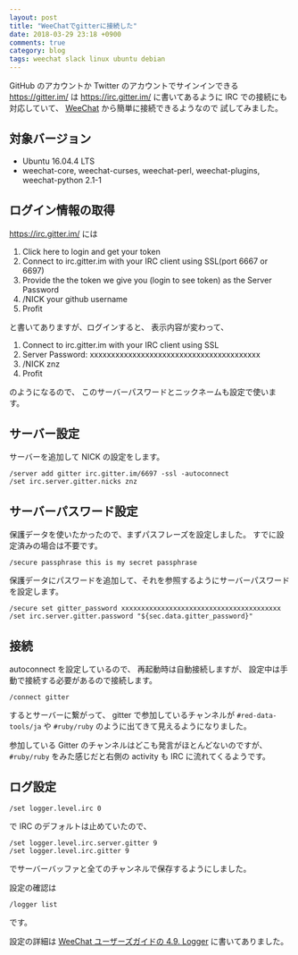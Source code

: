 ```yaml
---
layout: post
title: "WeeChatでgitterに接続した"
date: 2018-03-29 23:18 +0900
comments: true
category: blog
tags: weechat slack linux ubuntu debian
---
```

GitHub のアカウントか Twitter のアカウントでサインインできる <https://gitter.im/> は
<https://irc.gitter.im/> に書いてあるように IRC での接続にも対応していて、
[WeeChat](https://weechat.org/) から簡単に接続できるようなので
試してみました。

<!--more-->

## 対象バージョン

- Ubuntu 16.04.4 LTS
- weechat-core, weechat-curses, weechat-perl, weechat-plugins, weechat-python 2.1-1

## ログイン情報の取得

<https://irc.gitter.im/> には

1. Click here to login and get your token
2. Connect to irc.gitter.im with your IRC client using SSL(port 6667 or 6697)
3. Provide the the token we give you (login to see token) as the Server Password
4. /NICK your github username
5. Profit

と書いてありますが、ログインすると、
表示内容が変わって、

1. Connect to irc.gitter.im with your IRC client using SSL
2. Server Password: xxxxxxxxxxxxxxxxxxxxxxxxxxxxxxxxxxxxxxxx
3. /NICK znz
4. Profit

のようになるので、
このサーバーパスワードとニックネームも設定で使います。

## サーバー設定

サーバーを追加して NICK の設定をします。

    /server add gitter irc.gitter.im/6697 -ssl -autoconnect
    /set irc.server.gitter.nicks znz

## サーバーパスワード設定

保護データを使いたかったので、まずパスフレーズを設定しました。
すでに設定済みの場合は不要です。

    /secure passphrase this is my secret passphrase

保護データにパスワードを追加して、それを参照するようにサーバーパスワードを設定します。

    /secure set gitter_password xxxxxxxxxxxxxxxxxxxxxxxxxxxxxxxxxxxxxxxx
    /set irc.server.gitter.password "${sec.data.gitter_password}"

## 接続

autoconnect を設定しているので、
再起動時は自動接続しますが、
設定中は手動で接続する必要があるので接続します。

    /connect gitter

するとサーバーに繋がって、
gitter で参加しているチャンネルが
`#red-data-tools/ja` や `#ruby/ruby`
のように出てきて見えるようになりました。

参加している Gitter のチャンネルはどこも発言がほとんどないのですが、
`#ruby/ruby` をみた感じだと右側の activity も IRC に流れてくるようです。

## ログ設定

    /set logger.level.irc 0

で IRC のデフォルトは止めていたので、

    /set logger.level.irc.server.gitter 9
    /set logger.level.irc.gitter 9

でサーバーバッファと全てのチャンネルで保存するようにしました。

設定の確認は

    /logger list

です。

設定の詳細は
[WeeChat ユーザーズガイドの 4.9. Logger](https://weechat.org/files/doc/stable/weechat_user.ja.html#logger_plugin)
に書いてありました。

